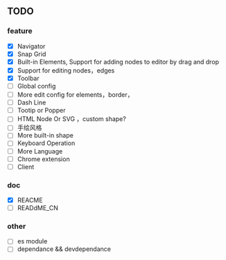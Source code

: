 

## TODO  

### feature 

- [x] Navigator  
- [x] Snap Grid 
- [x] Built-in Elements, Support for adding nodes to editor by drag and drop
- [x] Support for editing nodes，edges
- [x] Toolbar
- [ ] Global config
- [ ] More edit config for elements，border，
- [ ] Dash Line
- [ ] Tootip or Popper
- [ ] HTML Node Or SVG ，custom shape?
- [ ] 手绘风格
- [ ] More built-in shape
- [ ] Keyboard Operation
- [ ] More Language
- [ ] Chrome extension
- [ ] Client

### doc  
- [x] REACME
- [ ] READdME_CN

### other
- [ ] es module
- [ ] dependance && devdependance